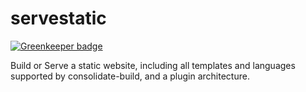 servestatic
===========

[![Greenkeeper badge](https://badges.greenkeeper.io/ForbesLindesay/servestatic.svg)](https://greenkeeper.io/)

Build or Serve a static website, including all templates and languages supported by consolidate-build, and a plugin architecture.